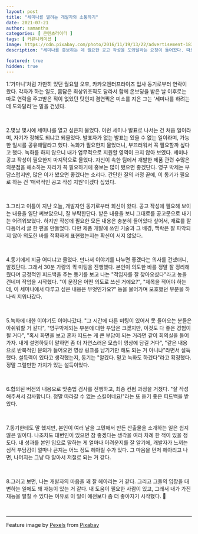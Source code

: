 ```yaml
---
layout: post
title: "세미나를 열려는 개발자와 소통하기"
date: 2021-07-21
author: samantha
categories: [ 콘텐츠라이터 ]
tags: [ 커뮤니케이션 ]
image: https://cdn.pixabay.com/photo/2016/11/19/13/22/advertisement-1839246_1280.jpg
description: "세미나를 홍보하는 데 필요한 공고 작성을 도와달라는 요청이 들어왔다. 따로 연락을 주고 받은 적이 없던 동기 사이였던 나는 기존 글쓰는 방법론따라 공고 작성을 도왔다. 정말 만족할 만한 결과물을 냈다며 상대는 만족해했다. 나는 개발자와의 소통을 꽤 잘하는 거 같다."

featured: true
hidden: true
---
```



1.'가마니'처럼 가만히 있던 월요일 오후, 카카오엔터프라이즈 입사 동기로부터 연락이 왔다. 각자가 하는 일도, 몸담은 최상위조직도 달라서 함께 온보딩을 받은 날 이후로는 따로 연락을 주고받은 적이 없었던 탓인지 겸연쩍은 미소를 지은 그는 '세미나를 하려는데 도와달라'는 말을 건넸다.

<br/>

2.몇날 몇시에 세미나를 열고 싶은지 물었다. 이런 세미나 발표로 나서는 건 처음 일이라며, 자기가 정해도 되냐고 되물었다. 발표자가 없는 발표는 있을 수 없는 일이라며, 가능한 일시를 공유해달라고 했다. 녹화가 필요한지 물었더니, 부끄러워서 꼭 필요할까 싶다고 했다. 녹화를 하지 않으니 내가 업무적으로 지원할 영역이 크지 않아 보였다. 세미나 공고 작성이 필요한지 마지막으로 물었다. 자신이 속한 팀에서 개발한 제품 관련 수많은 의문점을 해소하는 자리가 꼭 필요하기에 홍보는 많이 됐으면 좋겠단다. 영구 박제는 부담스럽지만, 많은 이가 봤으면 좋겠다는 소리다. 간단한 질의 과정 끝에, 이 동기가 필요로 하는 건 '매력적인 공고 작성 지원'이겠다 싶었다.

<br/>

3.그리고 이틀이 지난 오늘, 개발자인 동기로부터 회신이 왔다. 공고 작성에 필요해 보이는 내용을 일단 써보았으니, 잘 부탁한단다. 받은 내용을 보니 그대로를 공고문으로 내기는 어려워보였다. 하지만 작성에 필요한 모든 내용은 충분히 들어있다 싶어서, 재료를 잘 다듬어서 글 한 편을 만들었다. 다만 제품 개발에 쓰인 기술과 그 배경, 맥락은 잘 파악되지 않아 의도한 바를 적확하게 표현했는지는 확신이 서지 않았다.

<br/>

4.동기에게 지금 어디냐고 물었다. 만나서 이야기를 나누면 좋겠다는 의사를 건넸더니, 알겠단다. 그래서 30분  가량의 퀵 미팅을 진행했다. 본인이 의도한 바를 정말 잘 정리해줬다며 긍정적인 피드백을 주는 동기를 보고 나는 "적임자를 잘 찾아오셨다"라고 농을 건네며 작업을 시작했다. "이 문장은 어떤 의도로 쓰신 거에요?", "제목을 적어야 하는데, 이 세미나에서 다루고 싶은 내용은 무엇인가요?" 등을 물어가며 모호했던 부분을 하나씩 지워나갔다.

<br/>

5.녹화에 대한 이야기도 이어나갔다. "그 시간에 다른 미팅이 있어서 못 들어오는 분들은 아쉬워할 거 같다", "영구박제되는 부분에 대한 부담은 크겠지만, 이것도 다 좋은 경험이 될 거다", "혹시 화면을 보고 혼자 떠드는 게 큰 부담이 되는 거라면 같이 회의실을 들어가자. 내게 설명하듯이 말하면 좀 더 자연스러운 모습이 영상에 담길 거다", "같은 내용으로 반복적인 문의가 들어오면 영상 링크를 남기기만 해도 되는 거 아니냐"라면서 설득했다. 설득력이 있다고 생각했는지, 동기는 "알겠다. 믿고 녹화도 하겠다"라고 확정했다. 정말 그럴만한 가치가 있는 설득이었다.

<br/>

6.합의된 버전의 내용으로 맞춤법 검사를 진행하고, 최종 컨펌 과정을 거쳤다. "잘 작성해주셔서 감사합니다. 정말 따라갈 수 없는 스킬이네요!"라는 또 듣기 좋은 피드백을 받았다.

<br/>

7.동기한테도 말 했지만, 본인이 여러 날을 고민해서 만든 산출물을 소개하는 일은 쉽지 않은 일이다. 나조차도 대변인이 있으면 참 좋겠다는 생각을 여러 차례 한 적이 있을 정도다. 내 성과를 본인 입으로 말하는 게 얼마나 어려운지를 잘 알기에, 개발자가 느끼는 심적 부담감이 얼마나 큰지는 어느 정도 헤아릴 수가 있다. 그 마음을 먼저 헤아리고 나면, 나머지는 그냥 다 알아서 저절로 되는 거 같다.

<br/>

8.그러고 보면, 나는 개발자의 마음을 꽤 잘 헤아리는 거 같다. 그리고 그들의 입장을 대변하는 일에도 꽤 재능이 있는 거 같다. 내 도움이 필요한 사람이 있고, 그래서 내가 가진 재능을 펼칠 수 있다는 이유로 이 일이 예전보다 좀 더 좋아지기 시작했다. 🙂

<br/>

-----------

Feature image by [Pexels](https://pixabay.com/users/pexels-2286921/?utm_source=link-attribution&amp;utm_medium=referral&amp;utm_campaign=image&amp;utm_content=1839246) from [Pixabay](https://pixabay.com/?utm_source=link-attribution&amp;utm_medium=referral&amp;utm_campaign=image&amp;utm_content=1839246)
